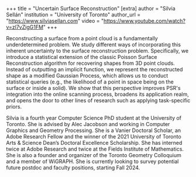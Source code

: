 +++
title = "Uncertain Surface Reconstruction"
[extra]
author = "Silvia Sellán"
institution = "University of Toronto"
author_url = "https://www.silviasellan.com"
video = "https://www.youtube.com/watch?v=zl7vZigG1FM"
+++

Reconstructing a surface from a point cloud is a fundamentally underdetermined problem. We study different ways of incorporating this inherent uncertainty to the surface reconstruction problem. Specifically, we introduce a statistical extension of the classic Poisson Surface Reconstruction algorithm for recovering shapes from 3D point clouds. Instead of outputting an implicit function, we represent the reconstructed shape as a modified Gaussian Process, which allows us to conduct statistical queries (e.g., the likelihood of a point in space being on the surface or inside a solid). We show that this perspective improves PSR's integration into the online scanning process, broadens its application realm, and opens the door to other lines of research such as applying task-specific priors.

Silvia is a fourth year Computer Science PhD student at the University of Toronto. She is advised by Alec Jacobson and working in Computer Graphics and Geometry Processing. She is a Vanier Doctoral Scholar, an Adobe Research Fellow and the winner of the 2021 University of Toronto Arts & Science Dean’s Doctoral Excellence Scholarship. She has interned twice at Adobe Research and twice at the Fields Institute of Mathematics. She is also a founder and organizer of the Toronto Geometry Colloquium and a member of WiGRAPH. She is currently looking to survey potential future postdoc and faculty positions, starting Fall 2024.